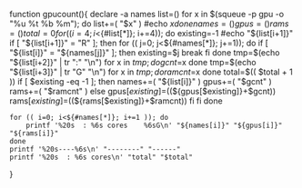 function gpucount(){
    declare -a names
    list=()
    for x in $(squeue -p gpu -o "%u %t %b %m"); do
        list+=( "$x" )
        #echo $x
    done
    names=()
    gpus=()
    rams=()
    total=0
    for (( i=4; i<${#list[*]}; i+=4)); do
        existing=-1
        #echo "${list[i+1]}"
        if [ "${list[i+1]}" = "R" ]; then
            for (( j=0; j<${#names[*]}; j+=1)); do
                if [ "${list[i]}" = "${names[j]}" ]; then
                    existing=$j
                    break
                fi
            done
            tmp=$(echo "${list[i+2]}" | tr ":" "\n")
            for x in $tmp; do
                gcnt=$x
            done
            tmp=$(echo "${list[i+3]}" | tr "G" "\n")
            for x in $tmp; do
                ramcnt=$x
            done
            total=$(( $total + 1 ))
            if [ $existing -eq -1 ]; then
                names+=( "${list[i]}" )
                gpus+=( "$gcnt" )
                rams+=( "$ramcnt" )
            else
                gpus[$existing]=$((${gpus[$existing]}+$gcnt))
                rams[$existing]=$((${rams[$existing]}+$ramcnt))
            fi
        fi
    done

    for (( i=0; i<${#names[*]}; i+=1 )); do
        printf '%20s  : %6s cores    %6sG\n' "${names[i]}" "${gpus[i]}" "${rams[i]}"
    done
    printf '%20s----%6s\n' "--------" "------"
    printf '%20s  : %6s cores\n' "total" "$total"
}
